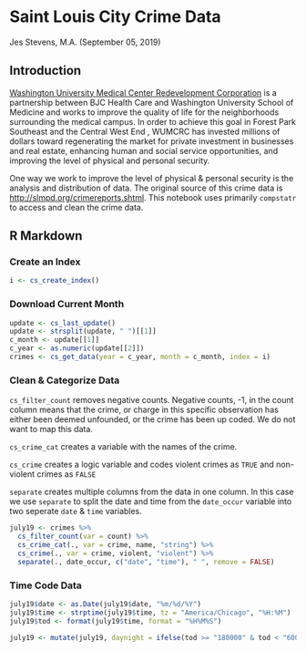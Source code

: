 Saint Louis City Crime Data
================
Jes Stevens, M.A.
(September 05, 2019)

Introduction
------------

[Washington University Medical Center Redevelopment Corporation](http://wumcrc.com) is a partnership between BJC Health Care and Washington University School of Medicine and works to improve the quality of life for the neighborhoods surrounding the medical campus. In order to achieve this goal in Forest Park Southeast and the Central West End , WUMCRC has invested millions of dollars toward regenerating the market for private investment in businesses and real estate, enhancing human and social service opportunities, and improving the level of physical and personal security.

One way we work to improve the level of physical & personal security is the analysis and distribution of data. The original source of this crime data is <http://slmpd.org/crimereports.shtml>. This notebook uses primarily `compstatr` to access and clean the crime data.

R Markdown
----------

### Create an Index

``` r
i <- cs_create_index()
```

### Download Current Month

``` r
update <- cs_last_update()
update <- strsplit(update, " ")[[1]]
c_month <- update[[1]]
c_year <- as.numeric(update[[2]])
crimes <- cs_get_data(year = c_year, month = c_month, index = i)
```

### Clean & Categorize Data

`cs_filter_count` removes negative counts. Negative counts, -1, in the count column means that the crime, or charge in this specific observation has either been deemed unfounded, or the crime has been up coded. We do not want to map this data.

`cs_crime_cat` creates a variable with the names of the crime.

`cs_crime` creates a logic variable and codes violent crimes as `TRUE` and non-violent crimes as `FALSE`

`separate` creates multiple columns from the data in one column. In this case we use `separate` to split the date and time from the `date_occur` variable into two seperate `date` & `time` variables.

``` r
july19 <- crimes %>% 
  cs_filter_count(var = count) %>%
  cs_crime_cat(., var = crime, name, "string") %>%
  cs_crime(., var = crime, violent, "violent") %>%
  separate(., date_occur, c("date", "time"), " ", remove = FALSE)
```

### Time Code Data

``` r
july19$date <- as.Date(july19$date, "%m/%d/%Y")
july19$time <- strptime(july19$time, tz = "America/Chicago", "%H:%M")
july19$tod <- format(july19$time, format = "%H%M%S")

july19 <- mutate(july19, daynight = ifelse(tod >= "180000" & tod < "600000", "Night", "Day"))
```

